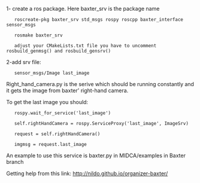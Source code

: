 1- create a ros package. Here baxter_srv is the package name

       roscreate-pkg baxter_srv std_msgs rospy roscpp baxter_interface  sensor_msgs
       
       rosmake baxter_srv
       
       adjust your CMakeLists.txt file you have to uncomment rosbuild_genmsg() and rosbuild_gensrv()


2-add srv file:

       sensor_msgs/Image last_image



Right_hand_camera.py is the serive which should be running constantly and it gets the image from baxter' right-hand camera. 

To get the last image you should:

       rospy.wait_for_service('last_image')

       self.rightHandCamera = rospy.ServiceProxy('last_image', ImageSrv)

       request = self.rightHandCamera()

       imgmsg = request.last_image


An example to use this service is baxter.py in MIDCA/examples in Baxter branch
       
Getting help from this link:
http://nildo.github.io/organizer-baxter/
